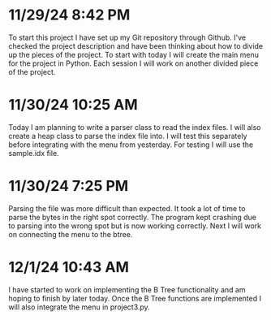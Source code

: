 # 11/29/24 8:42 PM
To start this project I have set up my Git repository through Github. I've checked the project description and have been thinking about how to divide up the pieces of the project. To start with today I will create the main menu for the project in Python. Each session I will work on another divided piece of the project.

# 11/30/24 10:25 AM
Today I am planning to write a parser class to read the index files. I will also create a heap class to parse the index file into. I will test this separately before integrating with the menu from yesterday. For testing I will use the sample.idx file.

# 11/30/24 7:25 PM 
Parsing the file was more difficult than expected. It took a lot of time to parse the bytes in the right spot correctly. The program kept crashing due to parsing into the wrong spot but is now working correctly. Next I will work on connecting the menu to the btree.

# 12/1/24 10:43 AM
I have started to work on implementing the B Tree functionality and am hoping to finish by later today. Once the B Tree functions are implemented I will also integrate the menu in project3.py.